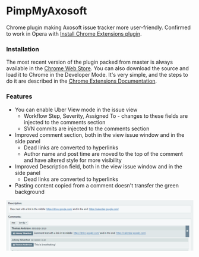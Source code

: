 # PimpMyAxosoft
Chrome plugin making Axosoft issue tracker more user-friendly.
Confirmed to work in Opera with [Install Chrome Extensions plugin](https://addons.opera.com/en/extensions/details/install-chrome-extensions/).

### Installation
The most recent version of the plugin packed from master is always available in the [Chrome Web Store](https://chrome.google.com/webstore/detail/pimpmyaxosoft/fakpcamibelbbpgfldjdifjcjonakkgp).
You can also download the source and load it to Chrome in the Developer Mode. It's very simple, and the steps to do it are described in the [Chrome Extensions Documentation](https://developer.chrome.com/docs/extensions/mv2/getstarted/#manifest). 

### Features
* You can enable Uber View mode in the issue view
  - Workflow Step, Severity, Assigned To - changes to these fields are injected to the comments section
  - SVN commits are injected to the comments section
* Improved comment section, both in the view issue window and in the side panel
  - Dead links are converted to hyperlinks
  - Author name and post time are moved to the top of the comment and have altered style for more visibility
* Improved Description field, both in the view issue window and in the side panel
  - Dead links are converted to hyperlinks
* Pasting content copied from a comment doesn't transfer the green background

![Screenshot](screenshot.png?raw=true "Screenshot")
